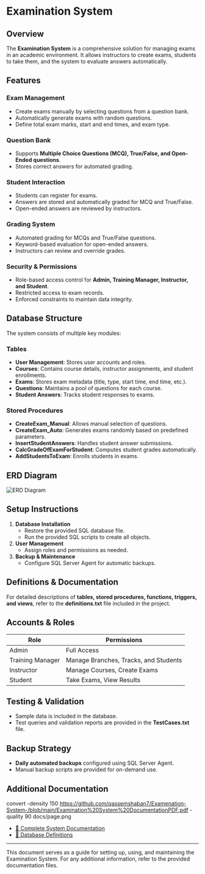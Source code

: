 # Examination System

## Overview
The **Examination System** is a comprehensive solution for managing exams in an academic environment. It allows instructors to create exams, students to take them, and the system to evaluate answers automatically.

## Features
### Exam Management
- Create exams manually by selecting questions from a question bank.
- Automatically generate exams with random questions.
- Define total exam marks, start and end times, and exam type.

### Question Bank
- Supports **Multiple Choice Questions (MCQ), True/False, and Open-Ended questions**.
- Stores correct answers for automated grading.

### Student Interaction
- Students can register for exams.
- Answers are stored and automatically graded for MCQ and True/False.
- Open-ended answers are reviewed by instructors.

### Grading System
- Automated grading for MCQs and True/False questions.
- Keyword-based evaluation for open-ended answers.
- Instructors can review and override grades.

### Security & Permissions
- Role-based access control for **Admin, Training Manager, Instructor, and Student**.
- Restricted access to exam records.
- Enforced constraints to maintain data integrity.

## Database Structure
The system consists of multiple key modules:

### Tables
- **User Management**: Stores user accounts and roles.
- **Courses**: Contains course details, instructor assignments, and student enrollments.
- **Exams**: Stores exam metadata (title, type, start time, end time, etc.).
- **Questions**: Maintains a pool of questions for each course.
- **Student Answers**: Tracks student responses to exams.

### Stored Procedures
- **CreateExam_Manual**: Allows manual selection of questions.
- **CreateExam_Auto**: Generates exams randomly based on predefined parameters.
- **InsertStudentAnswers**: Handles student answer submissions.
- **CalcGradeOfExamForStudent**: Computes student grades automatically.
- **AddStudentsToExam**: Enrolls students in exams.

## ERD Diagram
![ERD Diagram](./path-to-your-image.png)

## Setup Instructions
1. **Database Installation**
   - Restore the provided SQL database file.
   - Run the provided SQL scripts to create all objects.
2. **User Management**
   - Assign roles and permissions as needed.
3. **Backup & Maintenance**
   - Configure SQL Server Agent for automatic backups.

## Definitions & Documentation
For detailed descriptions of **tables, stored procedures, functions, triggers, and views**, refer to the **definitions.txt** file included in the project.

## Accounts & Roles
| Role              | Permissions |
|------------------|-------------|
| Admin           | Full Access |
| Training Manager | Manage Branches, Tracks, and Students |
| Instructor      | Manage Courses, Create Exams |
| Student        | Take Exams, View Results |

## Testing & Validation
- Sample data is included in the database.
- Test queries and validation reports are provided in the **TestCases.txt** file.

## Backup Strategy
- **Daily automated backups** configured using SQL Server Agent.
- Manual backup scripts are provided for on-demand use.

## Additional Documentation
convert -density 150 https://github.com/qassemshaban7/Examenation-System-/blob/main/Examination%20System%20DocumentationPDF.pdf -quality 90 docs/page.png

- [📄 Complete System Documentation](https://github.com/qassemshaban7/Examenation-System-/blob/main/Examination%20System%20DocumentationPDF.pdf)
- [📜 Database Definitions](https://github.com/qassemshaban7/Examenation-System-/blob/main/Definitions%20and%20Abbreviations.pdf)


---
This document serves as a guide for setting up, using, and maintaining the Examination System. For any additional information, refer to the provided documentation files.

